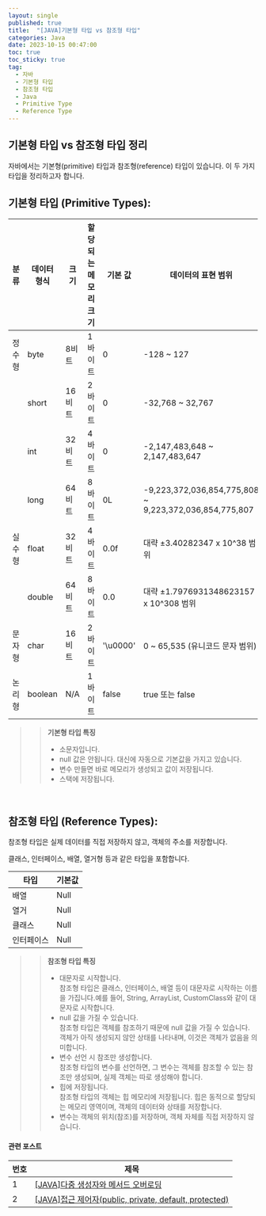 ```yaml
---
layout: single
published: true
title:  "[JAVA]기본형 타입 vs 참조형 타입"
categories: Java
date: 2023-10-15 00:47:00
toc: true
toc_sticky: true
tag:   
  - 자바
  - 기본형 타입
  - 참조형 타입
  - Java
  - Primitive Type
  - Reference Type
---
```


## 기본형 타입 vs 참조형 타입 정리


자바에서는 기본형(primitive) 타입과 참조형(reference) 타입이 있습니다. 이 두 가지 타입을 정리하고자 합니다.


## 기본형 타입 (Primitive Types):


| 분류       | 데이터 형식 | 크기          | 할당되는 메모리 크기 | 기본 값       | 데이터의 표현 범위                |
|------------|-------------|---------------|-----------------------|--------------|---------------------------------|
| 정수형     | byte        | 8비트         | 1 바이트              | 0            | -128 ~ 127                      |
|            | short       | 16비트        | 2 바이트              | 0            | -32,768 ~ 32,767                |
|            | int         | 32비트        | 4 바이트              | 0            | -2,147,483,648 ~ 2,147,483,647  |
|            | long        | 64비트        | 8 바이트              | 0L           | -9,223,372,036,854,775,808 ~ 9,223,372,036,854,775,807  |
| 실수형     | float       | 32비트        | 4 바이트              | 0.0f         | 대략 ±3.40282347 x 10^38 범위     |
|            | double      | 64비트        | 8 바이트              | 0.0          | 대략 ±1.7976931348623157 x 10^308 범위 |
| 문자형     | char        | 16비트        | 2 바이트              | '\u0000'     | 0 ~ 65,535 (유니코드 문자 범위)   |
| 논리형     | boolean     | N/A           | 1 바이트              | false        | true 또는 false                  |


>> **기본형 타입 특징**  
>> * 소문자입니다.
>> * null 값은 안됩니다. 대신에 자동으로 기본값을 가지고 있습니다.
>> * 변수 만들면 바로 메모리가 생성되고 값이 저장됩니다.
>> * 스택에 저장됩니다. 

<br>

## 참조형 타입 (Reference Types):

참조형 타입은 실제 데이터를 직접 저장하지 않고, 객체의 주소를 저장합니다. 

클래스, 인터페이스, 배열, 열거형 등과 같은 타입을 포함합니다.

| 타입                  | 기본값  |
|-----------------------|---------|
| 배열       | Null    |
| 열거  | Null    |
| 클래스      | Null    |
| 인터페이스  | Null  |


>> **참조형 타입 특징**  
>> * 대문자로 시작합니다.   
        참조형 타입은 클래스, 인터페이스, 배열 등이 대문자로 시작하는 이름을 가집니다.예를 들어, String, ArrayList, CustomClass와 같이 대문자로 시작합니다.
>> * null 값을 가질 수 있습니다.  
        참조형 타입은 객체를 참조하기 때문에 null 값을 가질 수 있습니다. 객체가 아직 생성되지 않안 상태를 나타내며, 이것은 객체가 없음을 의미합니다.
>> * 변수 선언 시 참조만 생성합니다.  
        참조형 타입의 변수를 선언하면, 그 변수는 객체를 참조할 수 있는 참조만 생성되며, 실제 객체는 따로 생성해야 합니다.
>> * 힙에 저장됩니다.  
        참조형 타입의 객체는 힙 메모리에 저장됩니다. 힙은 동적으로 할당되는 메모리 영역이며, 객체의 데이터와 상태를 저장합니다.
>> * 변수는 객체의 위치(참조)를 저장하며, 객체 자체를 직접 저장하지 않습니다.





#### 관련 포스트

|번호	  |제목|
|---|---|
|1|[[JAVA]다중 생성자와 메서드 오버로딩](https://baxdailygit.github.io/java/java_multiple_constructors/)|
|2|[[JAVA]접근 제어자(public, private, default, protected)](https://baxdailygit.github.io/java/java_access_modifier/)|


